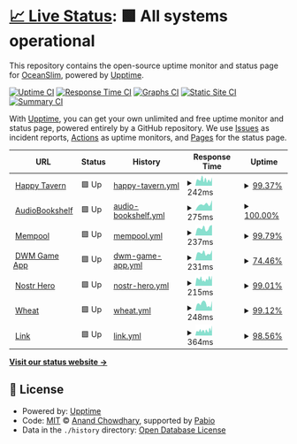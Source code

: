 # [📈 Live Status](https://0ceanSlim.github.io/upptime): <!--live status--> **🟩 All systems operational**

This repository contains the open-source uptime monitor and status page for [OceanSlim](https://happytavern.co), powered by [Upptime](https://github.com/upptime/upptime).

[![Uptime CI](https://github.com/0ceanSlim/upptime/workflows/Uptime%20CI/badge.svg)](https://github.com/0ceanSlim/upptime/actions?query=workflow%3A%22Uptime+CI%22)
[![Response Time CI](https://github.com/0ceanSlim/upptime/workflows/Response%20Time%20CI/badge.svg)](https://github.com/0ceanSlim/upptime/actions?query=workflow%3A%22Response+Time+CI%22)
[![Graphs CI](https://github.com/0ceanSlim/upptime/workflows/Graphs%20CI/badge.svg)](https://github.com/0ceanSlim/upptime/actions?query=workflow%3A%22Graphs+CI%22)
[![Static Site CI](https://github.com/0ceanSlim/upptime/workflows/Static%20Site%20CI/badge.svg)](https://github.com/0ceanSlim/upptime/actions?query=workflow%3A%22Static+Site+CI%22)
[![Summary CI](https://github.com/0ceanSlim/upptime/workflows/Summary%20CI/badge.svg)](https://github.com/0ceanSlim/upptime/actions?query=workflow%3A%22Summary+CI%22)

With [Upptime](https://upptime.js.org), you can get your own unlimited and free uptime monitor and status page, powered entirely by a GitHub repository. We use [Issues](https://github.com/0ceanSlim/upptime/issues) as incident reports, [Actions](https://github.com/0ceanSlim/upptime/actions) as uptime monitors, and [Pages](https://0ceanSlim.github.io/upptime) for the status page.

<!--start: status pages-->
<!-- This summary is generated by Upptime (https://github.com/upptime/upptime) -->
<!-- Do not edit this manually, your changes will be overwritten -->
<!-- prettier-ignore -->
| URL | Status | History | Response Time | Uptime |
| --- | ------ | ------- | ------------- | ------ |
| <img alt="" src="https://icons.duckduckgo.com/ip3/happytavern.co.ico" height="13"> [Happy Tavern](https://happytavern.co) | 🟩 Up | [happy-tavern.yml](https://github.com/0ceanSlim/upptime/commits/HEAD/history/happy-tavern.yml) | <details><summary><img alt="Response time graph" src="./graphs/happy-tavern/response-time-week.png" height="20"> 242ms</summary><br><a href="https://0ceanSlim.github.io/upptime/history/happy-tavern"><img alt="Response time 225" src="https://img.shields.io/endpoint?url=https%3A%2F%2Fraw.githubusercontent.com%2F0ceanSlim%2Fupptime%2FHEAD%2Fapi%2Fhappy-tavern%2Fresponse-time.json"></a><br><a href="https://0ceanSlim.github.io/upptime/history/happy-tavern"><img alt="24-hour response time 288" src="https://img.shields.io/endpoint?url=https%3A%2F%2Fraw.githubusercontent.com%2F0ceanSlim%2Fupptime%2FHEAD%2Fapi%2Fhappy-tavern%2Fresponse-time-day.json"></a><br><a href="https://0ceanSlim.github.io/upptime/history/happy-tavern"><img alt="7-day response time 242" src="https://img.shields.io/endpoint?url=https%3A%2F%2Fraw.githubusercontent.com%2F0ceanSlim%2Fupptime%2FHEAD%2Fapi%2Fhappy-tavern%2Fresponse-time-week.json"></a><br><a href="https://0ceanSlim.github.io/upptime/history/happy-tavern"><img alt="30-day response time 225" src="https://img.shields.io/endpoint?url=https%3A%2F%2Fraw.githubusercontent.com%2F0ceanSlim%2Fupptime%2FHEAD%2Fapi%2Fhappy-tavern%2Fresponse-time-month.json"></a><br><a href="https://0ceanSlim.github.io/upptime/history/happy-tavern"><img alt="1-year response time 225" src="https://img.shields.io/endpoint?url=https%3A%2F%2Fraw.githubusercontent.com%2F0ceanSlim%2Fupptime%2FHEAD%2Fapi%2Fhappy-tavern%2Fresponse-time-year.json"></a></details> | <details><summary><a href="https://0ceanSlim.github.io/upptime/history/happy-tavern">99.37%</a></summary><a href="https://0ceanSlim.github.io/upptime/history/happy-tavern"><img alt="All-time uptime 99.69%" src="https://img.shields.io/endpoint?url=https%3A%2F%2Fraw.githubusercontent.com%2F0ceanSlim%2Fupptime%2FHEAD%2Fapi%2Fhappy-tavern%2Fuptime.json"></a><br><a href="https://0ceanSlim.github.io/upptime/history/happy-tavern"><img alt="24-hour uptime 100.00%" src="https://img.shields.io/endpoint?url=https%3A%2F%2Fraw.githubusercontent.com%2F0ceanSlim%2Fupptime%2FHEAD%2Fapi%2Fhappy-tavern%2Fuptime-day.json"></a><br><a href="https://0ceanSlim.github.io/upptime/history/happy-tavern"><img alt="7-day uptime 99.37%" src="https://img.shields.io/endpoint?url=https%3A%2F%2Fraw.githubusercontent.com%2F0ceanSlim%2Fupptime%2FHEAD%2Fapi%2Fhappy-tavern%2Fuptime-week.json"></a><br><a href="https://0ceanSlim.github.io/upptime/history/happy-tavern"><img alt="30-day uptime 99.69%" src="https://img.shields.io/endpoint?url=https%3A%2F%2Fraw.githubusercontent.com%2F0ceanSlim%2Fupptime%2FHEAD%2Fapi%2Fhappy-tavern%2Fuptime-month.json"></a><br><a href="https://0ceanSlim.github.io/upptime/history/happy-tavern"><img alt="1-year uptime 99.69%" src="https://img.shields.io/endpoint?url=https%3A%2F%2Fraw.githubusercontent.com%2F0ceanSlim%2Fupptime%2FHEAD%2Fapi%2Fhappy-tavern%2Fuptime-year.json"></a></details>
| <img alt="" src="https://icons.duckduckgo.com/ip3/books.happytavern.co.ico" height="13"> [AudioBookshelf](https://books.happytavern.co) | 🟩 Up | [audio-bookshelf.yml](https://github.com/0ceanSlim/upptime/commits/HEAD/history/audio-bookshelf.yml) | <details><summary><img alt="Response time graph" src="./graphs/audio-bookshelf/response-time-week.png" height="20"> 275ms</summary><br><a href="https://0ceanSlim.github.io/upptime/history/audio-bookshelf"><img alt="Response time 226" src="https://img.shields.io/endpoint?url=https%3A%2F%2Fraw.githubusercontent.com%2F0ceanSlim%2Fupptime%2FHEAD%2Fapi%2Faudio-bookshelf%2Fresponse-time.json"></a><br><a href="https://0ceanSlim.github.io/upptime/history/audio-bookshelf"><img alt="24-hour response time 282" src="https://img.shields.io/endpoint?url=https%3A%2F%2Fraw.githubusercontent.com%2F0ceanSlim%2Fupptime%2FHEAD%2Fapi%2Faudio-bookshelf%2Fresponse-time-day.json"></a><br><a href="https://0ceanSlim.github.io/upptime/history/audio-bookshelf"><img alt="7-day response time 275" src="https://img.shields.io/endpoint?url=https%3A%2F%2Fraw.githubusercontent.com%2F0ceanSlim%2Fupptime%2FHEAD%2Fapi%2Faudio-bookshelf%2Fresponse-time-week.json"></a><br><a href="https://0ceanSlim.github.io/upptime/history/audio-bookshelf"><img alt="30-day response time 226" src="https://img.shields.io/endpoint?url=https%3A%2F%2Fraw.githubusercontent.com%2F0ceanSlim%2Fupptime%2FHEAD%2Fapi%2Faudio-bookshelf%2Fresponse-time-month.json"></a><br><a href="https://0ceanSlim.github.io/upptime/history/audio-bookshelf"><img alt="1-year response time 226" src="https://img.shields.io/endpoint?url=https%3A%2F%2Fraw.githubusercontent.com%2F0ceanSlim%2Fupptime%2FHEAD%2Fapi%2Faudio-bookshelf%2Fresponse-time-year.json"></a></details> | <details><summary><a href="https://0ceanSlim.github.io/upptime/history/audio-bookshelf">100.00%</a></summary><a href="https://0ceanSlim.github.io/upptime/history/audio-bookshelf"><img alt="All-time uptime 98.36%" src="https://img.shields.io/endpoint?url=https%3A%2F%2Fraw.githubusercontent.com%2F0ceanSlim%2Fupptime%2FHEAD%2Fapi%2Faudio-bookshelf%2Fuptime.json"></a><br><a href="https://0ceanSlim.github.io/upptime/history/audio-bookshelf"><img alt="24-hour uptime 100.00%" src="https://img.shields.io/endpoint?url=https%3A%2F%2Fraw.githubusercontent.com%2F0ceanSlim%2Fupptime%2FHEAD%2Fapi%2Faudio-bookshelf%2Fuptime-day.json"></a><br><a href="https://0ceanSlim.github.io/upptime/history/audio-bookshelf"><img alt="7-day uptime 100.00%" src="https://img.shields.io/endpoint?url=https%3A%2F%2Fraw.githubusercontent.com%2F0ceanSlim%2Fupptime%2FHEAD%2Fapi%2Faudio-bookshelf%2Fuptime-week.json"></a><br><a href="https://0ceanSlim.github.io/upptime/history/audio-bookshelf"><img alt="30-day uptime 98.36%" src="https://img.shields.io/endpoint?url=https%3A%2F%2Fraw.githubusercontent.com%2F0ceanSlim%2Fupptime%2FHEAD%2Fapi%2Faudio-bookshelf%2Fuptime-month.json"></a><br><a href="https://0ceanSlim.github.io/upptime/history/audio-bookshelf"><img alt="1-year uptime 98.36%" src="https://img.shields.io/endpoint?url=https%3A%2F%2Fraw.githubusercontent.com%2F0ceanSlim%2Fupptime%2FHEAD%2Fapi%2Faudio-bookshelf%2Fuptime-year.json"></a></details>
| <img alt="" src="https://icons.duckduckgo.com/ip3/mempool.happytavern.co.ico" height="13"> [Mempool](https://mempool.happytavern.co) | 🟩 Up | [mempool.yml](https://github.com/0ceanSlim/upptime/commits/HEAD/history/mempool.yml) | <details><summary><img alt="Response time graph" src="./graphs/mempool/response-time-week.png" height="20"> 237ms</summary><br><a href="https://0ceanSlim.github.io/upptime/history/mempool"><img alt="Response time 222" src="https://img.shields.io/endpoint?url=https%3A%2F%2Fraw.githubusercontent.com%2F0ceanSlim%2Fupptime%2FHEAD%2Fapi%2Fmempool%2Fresponse-time.json"></a><br><a href="https://0ceanSlim.github.io/upptime/history/mempool"><img alt="24-hour response time 261" src="https://img.shields.io/endpoint?url=https%3A%2F%2Fraw.githubusercontent.com%2F0ceanSlim%2Fupptime%2FHEAD%2Fapi%2Fmempool%2Fresponse-time-day.json"></a><br><a href="https://0ceanSlim.github.io/upptime/history/mempool"><img alt="7-day response time 237" src="https://img.shields.io/endpoint?url=https%3A%2F%2Fraw.githubusercontent.com%2F0ceanSlim%2Fupptime%2FHEAD%2Fapi%2Fmempool%2Fresponse-time-week.json"></a><br><a href="https://0ceanSlim.github.io/upptime/history/mempool"><img alt="30-day response time 222" src="https://img.shields.io/endpoint?url=https%3A%2F%2Fraw.githubusercontent.com%2F0ceanSlim%2Fupptime%2FHEAD%2Fapi%2Fmempool%2Fresponse-time-month.json"></a><br><a href="https://0ceanSlim.github.io/upptime/history/mempool"><img alt="1-year response time 222" src="https://img.shields.io/endpoint?url=https%3A%2F%2Fraw.githubusercontent.com%2F0ceanSlim%2Fupptime%2FHEAD%2Fapi%2Fmempool%2Fresponse-time-year.json"></a></details> | <details><summary><a href="https://0ceanSlim.github.io/upptime/history/mempool">99.79%</a></summary><a href="https://0ceanSlim.github.io/upptime/history/mempool"><img alt="All-time uptime 99.82%" src="https://img.shields.io/endpoint?url=https%3A%2F%2Fraw.githubusercontent.com%2F0ceanSlim%2Fupptime%2FHEAD%2Fapi%2Fmempool%2Fuptime.json"></a><br><a href="https://0ceanSlim.github.io/upptime/history/mempool"><img alt="24-hour uptime 100.00%" src="https://img.shields.io/endpoint?url=https%3A%2F%2Fraw.githubusercontent.com%2F0ceanSlim%2Fupptime%2FHEAD%2Fapi%2Fmempool%2Fuptime-day.json"></a><br><a href="https://0ceanSlim.github.io/upptime/history/mempool"><img alt="7-day uptime 99.79%" src="https://img.shields.io/endpoint?url=https%3A%2F%2Fraw.githubusercontent.com%2F0ceanSlim%2Fupptime%2FHEAD%2Fapi%2Fmempool%2Fuptime-week.json"></a><br><a href="https://0ceanSlim.github.io/upptime/history/mempool"><img alt="30-day uptime 99.82%" src="https://img.shields.io/endpoint?url=https%3A%2F%2Fraw.githubusercontent.com%2F0ceanSlim%2Fupptime%2FHEAD%2Fapi%2Fmempool%2Fuptime-month.json"></a><br><a href="https://0ceanSlim.github.io/upptime/history/mempool"><img alt="1-year uptime 99.82%" src="https://img.shields.io/endpoint?url=https%3A%2F%2Fraw.githubusercontent.com%2F0ceanSlim%2Fupptime%2FHEAD%2Fapi%2Fmempool%2Fuptime-year.json"></a></details>
| <img alt="" src="https://icons.duckduckgo.com/ip3/dwm.happytavern.co.ico" height="13"> [DWM Game App](https://dwm.happytavern.co) | 🟩 Up | [dwm-game-app.yml](https://github.com/0ceanSlim/upptime/commits/HEAD/history/dwm-game-app.yml) | <details><summary><img alt="Response time graph" src="./graphs/dwm-game-app/response-time-week.png" height="20"> 231ms</summary><br><a href="https://0ceanSlim.github.io/upptime/history/dwm-game-app"><img alt="Response time 217" src="https://img.shields.io/endpoint?url=https%3A%2F%2Fraw.githubusercontent.com%2F0ceanSlim%2Fupptime%2FHEAD%2Fapi%2Fdwm-game-app%2Fresponse-time.json"></a><br><a href="https://0ceanSlim.github.io/upptime/history/dwm-game-app"><img alt="24-hour response time 248" src="https://img.shields.io/endpoint?url=https%3A%2F%2Fraw.githubusercontent.com%2F0ceanSlim%2Fupptime%2FHEAD%2Fapi%2Fdwm-game-app%2Fresponse-time-day.json"></a><br><a href="https://0ceanSlim.github.io/upptime/history/dwm-game-app"><img alt="7-day response time 231" src="https://img.shields.io/endpoint?url=https%3A%2F%2Fraw.githubusercontent.com%2F0ceanSlim%2Fupptime%2FHEAD%2Fapi%2Fdwm-game-app%2Fresponse-time-week.json"></a><br><a href="https://0ceanSlim.github.io/upptime/history/dwm-game-app"><img alt="30-day response time 217" src="https://img.shields.io/endpoint?url=https%3A%2F%2Fraw.githubusercontent.com%2F0ceanSlim%2Fupptime%2FHEAD%2Fapi%2Fdwm-game-app%2Fresponse-time-month.json"></a><br><a href="https://0ceanSlim.github.io/upptime/history/dwm-game-app"><img alt="1-year response time 217" src="https://img.shields.io/endpoint?url=https%3A%2F%2Fraw.githubusercontent.com%2F0ceanSlim%2Fupptime%2FHEAD%2Fapi%2Fdwm-game-app%2Fresponse-time-year.json"></a></details> | <details><summary><a href="https://0ceanSlim.github.io/upptime/history/dwm-game-app">74.46%</a></summary><a href="https://0ceanSlim.github.io/upptime/history/dwm-game-app"><img alt="All-time uptime 91.59%" src="https://img.shields.io/endpoint?url=https%3A%2F%2Fraw.githubusercontent.com%2F0ceanSlim%2Fupptime%2FHEAD%2Fapi%2Fdwm-game-app%2Fuptime.json"></a><br><a href="https://0ceanSlim.github.io/upptime/history/dwm-game-app"><img alt="24-hour uptime 33.13%" src="https://img.shields.io/endpoint?url=https%3A%2F%2Fraw.githubusercontent.com%2F0ceanSlim%2Fupptime%2FHEAD%2Fapi%2Fdwm-game-app%2Fuptime-day.json"></a><br><a href="https://0ceanSlim.github.io/upptime/history/dwm-game-app"><img alt="7-day uptime 74.46%" src="https://img.shields.io/endpoint?url=https%3A%2F%2Fraw.githubusercontent.com%2F0ceanSlim%2Fupptime%2FHEAD%2Fapi%2Fdwm-game-app%2Fuptime-week.json"></a><br><a href="https://0ceanSlim.github.io/upptime/history/dwm-game-app"><img alt="30-day uptime 91.59%" src="https://img.shields.io/endpoint?url=https%3A%2F%2Fraw.githubusercontent.com%2F0ceanSlim%2Fupptime%2FHEAD%2Fapi%2Fdwm-game-app%2Fuptime-month.json"></a><br><a href="https://0ceanSlim.github.io/upptime/history/dwm-game-app"><img alt="1-year uptime 91.59%" src="https://img.shields.io/endpoint?url=https%3A%2F%2Fraw.githubusercontent.com%2F0ceanSlim%2Fupptime%2FHEAD%2Fapi%2Fdwm-game-app%2Fuptime-year.json"></a></details>
| <img alt="" src="https://icons.duckduckgo.com/ip3/hero.happytavern.co.ico" height="13"> [Nostr Hero](https://hero.happytavern.co) | 🟩 Up | [nostr-hero.yml](https://github.com/0ceanSlim/upptime/commits/HEAD/history/nostr-hero.yml) | <details><summary><img alt="Response time graph" src="./graphs/nostr-hero/response-time-week.png" height="20"> 215ms</summary><br><a href="https://0ceanSlim.github.io/upptime/history/nostr-hero"><img alt="Response time 215" src="https://img.shields.io/endpoint?url=https%3A%2F%2Fraw.githubusercontent.com%2F0ceanSlim%2Fupptime%2FHEAD%2Fapi%2Fnostr-hero%2Fresponse-time.json"></a><br><a href="https://0ceanSlim.github.io/upptime/history/nostr-hero"><img alt="24-hour response time 266" src="https://img.shields.io/endpoint?url=https%3A%2F%2Fraw.githubusercontent.com%2F0ceanSlim%2Fupptime%2FHEAD%2Fapi%2Fnostr-hero%2Fresponse-time-day.json"></a><br><a href="https://0ceanSlim.github.io/upptime/history/nostr-hero"><img alt="7-day response time 215" src="https://img.shields.io/endpoint?url=https%3A%2F%2Fraw.githubusercontent.com%2F0ceanSlim%2Fupptime%2FHEAD%2Fapi%2Fnostr-hero%2Fresponse-time-week.json"></a><br><a href="https://0ceanSlim.github.io/upptime/history/nostr-hero"><img alt="30-day response time 215" src="https://img.shields.io/endpoint?url=https%3A%2F%2Fraw.githubusercontent.com%2F0ceanSlim%2Fupptime%2FHEAD%2Fapi%2Fnostr-hero%2Fresponse-time-month.json"></a><br><a href="https://0ceanSlim.github.io/upptime/history/nostr-hero"><img alt="1-year response time 215" src="https://img.shields.io/endpoint?url=https%3A%2F%2Fraw.githubusercontent.com%2F0ceanSlim%2Fupptime%2FHEAD%2Fapi%2Fnostr-hero%2Fresponse-time-year.json"></a></details> | <details><summary><a href="https://0ceanSlim.github.io/upptime/history/nostr-hero">99.01%</a></summary><a href="https://0ceanSlim.github.io/upptime/history/nostr-hero"><img alt="All-time uptime 99.57%" src="https://img.shields.io/endpoint?url=https%3A%2F%2Fraw.githubusercontent.com%2F0ceanSlim%2Fupptime%2FHEAD%2Fapi%2Fnostr-hero%2Fuptime.json"></a><br><a href="https://0ceanSlim.github.io/upptime/history/nostr-hero"><img alt="24-hour uptime 100.00%" src="https://img.shields.io/endpoint?url=https%3A%2F%2Fraw.githubusercontent.com%2F0ceanSlim%2Fupptime%2FHEAD%2Fapi%2Fnostr-hero%2Fuptime-day.json"></a><br><a href="https://0ceanSlim.github.io/upptime/history/nostr-hero"><img alt="7-day uptime 99.01%" src="https://img.shields.io/endpoint?url=https%3A%2F%2Fraw.githubusercontent.com%2F0ceanSlim%2Fupptime%2FHEAD%2Fapi%2Fnostr-hero%2Fuptime-week.json"></a><br><a href="https://0ceanSlim.github.io/upptime/history/nostr-hero"><img alt="30-day uptime 99.57%" src="https://img.shields.io/endpoint?url=https%3A%2F%2Fraw.githubusercontent.com%2F0ceanSlim%2Fupptime%2FHEAD%2Fapi%2Fnostr-hero%2Fuptime-month.json"></a><br><a href="https://0ceanSlim.github.io/upptime/history/nostr-hero"><img alt="1-year uptime 99.57%" src="https://img.shields.io/endpoint?url=https%3A%2F%2Fraw.githubusercontent.com%2F0ceanSlim%2Fupptime%2FHEAD%2Fapi%2Fnostr-hero%2Fuptime-year.json"></a></details>
| <img alt="" src="https://icons.duckduckgo.com/ip3/wheat.happytavern.co.ico" height="13"> [Wheat](https://wheat.happytavern.co) | 🟩 Up | [wheat.yml](https://github.com/0ceanSlim/upptime/commits/HEAD/history/wheat.yml) | <details><summary><img alt="Response time graph" src="./graphs/wheat/response-time-week.png" height="20"> 248ms</summary><br><a href="https://0ceanSlim.github.io/upptime/history/wheat"><img alt="Response time 220" src="https://img.shields.io/endpoint?url=https%3A%2F%2Fraw.githubusercontent.com%2F0ceanSlim%2Fupptime%2FHEAD%2Fapi%2Fwheat%2Fresponse-time.json"></a><br><a href="https://0ceanSlim.github.io/upptime/history/wheat"><img alt="24-hour response time 305" src="https://img.shields.io/endpoint?url=https%3A%2F%2Fraw.githubusercontent.com%2F0ceanSlim%2Fupptime%2FHEAD%2Fapi%2Fwheat%2Fresponse-time-day.json"></a><br><a href="https://0ceanSlim.github.io/upptime/history/wheat"><img alt="7-day response time 248" src="https://img.shields.io/endpoint?url=https%3A%2F%2Fraw.githubusercontent.com%2F0ceanSlim%2Fupptime%2FHEAD%2Fapi%2Fwheat%2Fresponse-time-week.json"></a><br><a href="https://0ceanSlim.github.io/upptime/history/wheat"><img alt="30-day response time 220" src="https://img.shields.io/endpoint?url=https%3A%2F%2Fraw.githubusercontent.com%2F0ceanSlim%2Fupptime%2FHEAD%2Fapi%2Fwheat%2Fresponse-time-month.json"></a><br><a href="https://0ceanSlim.github.io/upptime/history/wheat"><img alt="1-year response time 220" src="https://img.shields.io/endpoint?url=https%3A%2F%2Fraw.githubusercontent.com%2F0ceanSlim%2Fupptime%2FHEAD%2Fapi%2Fwheat%2Fresponse-time-year.json"></a></details> | <details><summary><a href="https://0ceanSlim.github.io/upptime/history/wheat">99.12%</a></summary><a href="https://0ceanSlim.github.io/upptime/history/wheat"><img alt="All-time uptime 99.19%" src="https://img.shields.io/endpoint?url=https%3A%2F%2Fraw.githubusercontent.com%2F0ceanSlim%2Fupptime%2FHEAD%2Fapi%2Fwheat%2Fuptime.json"></a><br><a href="https://0ceanSlim.github.io/upptime/history/wheat"><img alt="24-hour uptime 100.00%" src="https://img.shields.io/endpoint?url=https%3A%2F%2Fraw.githubusercontent.com%2F0ceanSlim%2Fupptime%2FHEAD%2Fapi%2Fwheat%2Fuptime-day.json"></a><br><a href="https://0ceanSlim.github.io/upptime/history/wheat"><img alt="7-day uptime 99.12%" src="https://img.shields.io/endpoint?url=https%3A%2F%2Fraw.githubusercontent.com%2F0ceanSlim%2Fupptime%2FHEAD%2Fapi%2Fwheat%2Fuptime-week.json"></a><br><a href="https://0ceanSlim.github.io/upptime/history/wheat"><img alt="30-day uptime 99.19%" src="https://img.shields.io/endpoint?url=https%3A%2F%2Fraw.githubusercontent.com%2F0ceanSlim%2Fupptime%2FHEAD%2Fapi%2Fwheat%2Fuptime-month.json"></a><br><a href="https://0ceanSlim.github.io/upptime/history/wheat"><img alt="1-year uptime 99.19%" src="https://img.shields.io/endpoint?url=https%3A%2F%2Fraw.githubusercontent.com%2F0ceanSlim%2Fupptime%2FHEAD%2Fapi%2Fwheat%2Fuptime-year.json"></a></details>
| <img alt="" src="https://icons.duckduckgo.com/ip3/link.happytavern.co.ico" height="13"> [Link](https://link.happytavern.co) | 🟩 Up | [link.yml](https://github.com/0ceanSlim/upptime/commits/HEAD/history/link.yml) | <details><summary><img alt="Response time graph" src="./graphs/link/response-time-week.png" height="20"> 364ms</summary><br><a href="https://0ceanSlim.github.io/upptime/history/link"><img alt="Response time 335" src="https://img.shields.io/endpoint?url=https%3A%2F%2Fraw.githubusercontent.com%2F0ceanSlim%2Fupptime%2FHEAD%2Fapi%2Flink%2Fresponse-time.json"></a><br><a href="https://0ceanSlim.github.io/upptime/history/link"><img alt="24-hour response time 445" src="https://img.shields.io/endpoint?url=https%3A%2F%2Fraw.githubusercontent.com%2F0ceanSlim%2Fupptime%2FHEAD%2Fapi%2Flink%2Fresponse-time-day.json"></a><br><a href="https://0ceanSlim.github.io/upptime/history/link"><img alt="7-day response time 364" src="https://img.shields.io/endpoint?url=https%3A%2F%2Fraw.githubusercontent.com%2F0ceanSlim%2Fupptime%2FHEAD%2Fapi%2Flink%2Fresponse-time-week.json"></a><br><a href="https://0ceanSlim.github.io/upptime/history/link"><img alt="30-day response time 335" src="https://img.shields.io/endpoint?url=https%3A%2F%2Fraw.githubusercontent.com%2F0ceanSlim%2Fupptime%2FHEAD%2Fapi%2Flink%2Fresponse-time-month.json"></a><br><a href="https://0ceanSlim.github.io/upptime/history/link"><img alt="1-year response time 335" src="https://img.shields.io/endpoint?url=https%3A%2F%2Fraw.githubusercontent.com%2F0ceanSlim%2Fupptime%2FHEAD%2Fapi%2Flink%2Fresponse-time-year.json"></a></details> | <details><summary><a href="https://0ceanSlim.github.io/upptime/history/link">98.56%</a></summary><a href="https://0ceanSlim.github.io/upptime/history/link"><img alt="All-time uptime 99.43%" src="https://img.shields.io/endpoint?url=https%3A%2F%2Fraw.githubusercontent.com%2F0ceanSlim%2Fupptime%2FHEAD%2Fapi%2Flink%2Fuptime.json"></a><br><a href="https://0ceanSlim.github.io/upptime/history/link"><img alt="24-hour uptime 100.00%" src="https://img.shields.io/endpoint?url=https%3A%2F%2Fraw.githubusercontent.com%2F0ceanSlim%2Fupptime%2FHEAD%2Fapi%2Flink%2Fuptime-day.json"></a><br><a href="https://0ceanSlim.github.io/upptime/history/link"><img alt="7-day uptime 98.56%" src="https://img.shields.io/endpoint?url=https%3A%2F%2Fraw.githubusercontent.com%2F0ceanSlim%2Fupptime%2FHEAD%2Fapi%2Flink%2Fuptime-week.json"></a><br><a href="https://0ceanSlim.github.io/upptime/history/link"><img alt="30-day uptime 99.43%" src="https://img.shields.io/endpoint?url=https%3A%2F%2Fraw.githubusercontent.com%2F0ceanSlim%2Fupptime%2FHEAD%2Fapi%2Flink%2Fuptime-month.json"></a><br><a href="https://0ceanSlim.github.io/upptime/history/link"><img alt="1-year uptime 99.43%" src="https://img.shields.io/endpoint?url=https%3A%2F%2Fraw.githubusercontent.com%2F0ceanSlim%2Fupptime%2FHEAD%2Fapi%2Flink%2Fuptime-year.json"></a></details>

<!--end: status pages-->

[**Visit our status website →**](https://0ceanSlim.github.io/upptime)

## 📄 License

- Powered by: [Upptime](https://github.com/upptime/upptime)
- Code: [MIT](./LICENSE) © [Anand Chowdhary](https://anandchowdhary.com), supported by [Pabio](https://pabio.com)
- Data in the `./history` directory: [Open Database License](https://opendatacommons.org/licenses/odbl/1-0/)
